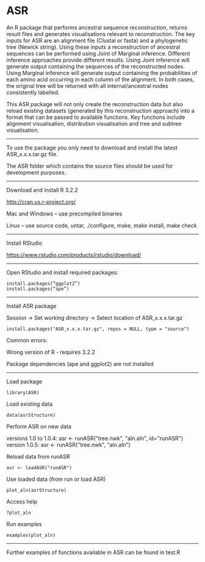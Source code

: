 # ASR

An R package that performs ancestral sequence reconstruction, returns result files and generates visualisations relevant to reconstruction. The key inputs for ASR are an alignment file (Clustal or fasta) and a phylogenetic tree (Newick string). Using these inputs a reconstruction of ancestral sequences can be performed using Joint of Marginal inference. Different inference approaches provide different results. Using Joint inference will generate output containing the sequences of the reconstructed nodes. Using Marginal inference will generate output containing the probabilities of each amino acid occurring in each column of the alignment. In both cases, the original tree will be returned with all internal/ancestral nodes consistently labelled.

This ASR package will not only create the reconstruction data but also reload existing datasets (generated by this reconstruction approach) into a format that can be passed to available functions. Key functions include alignment visualisation, distribution visualisation and tree and subtree visualisation.

----------------------------------------
To use the package you only need to download and install the latest ASR_x.x.x.tar.gz file. 

The ASR folder which contains the source files should be used for development purposes. 

----------------------------------------
Download and install R 3.2.2

http://cran.us.r-project.org/ 

Mac and Windows – use precompiled binaries

Linux – use source code, untar, ./configure, make, make install, make check

----------------------------------------
Install RStudio

https://www.rstudio.com/products/rstudio/download/ 

----------------------------------------
Open RStudio and install required packages:

    install.packages(“ggplot2”)
    install.packages(“ape”)

----------------------------------------
Install ASR package

Session -> Set working directory -> Select location of ASR_x.x.x.tar.gz

    install.packages("ASR_x.x.x.tar.gz", repos = NULL, type = "source")

Common errors:

Wrong version of R - requires 3.2.2

Package dependencies (ape and ggplot2) are not installed

----------------------------------------
Load package

    library(ASR)

Load existing data

    data(asrStructure)
    
Perform ASR on new data

versions 1.0 to 1.0.4:
    asr <- runASR("tree.nwk", "aln.aln", id="runASR")
version 1.0.5:
    asr <- runASR("tree.nwk", "aln.aln")

Reload data from runASR

    asr <- loadASR("runASR")

Use loaded data (from run or load ASR)

    plot_aln(asrStructure)

Access help 

    ?plot_aln

Run examples

    examples(plot_aln)

----------------------------------------
Further examples of functions available in ASR can be found in test.R
